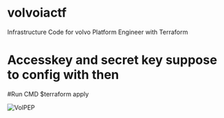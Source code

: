 # volvoiactf
 Infrastructure Code for volvo Platform Engineer with Terraform
# Accesskey and secret key suppose to config with then
 #Run CMD $terraform apply
 
![VolPEP](https://github.com/gkmuthukumaran/volvoiactf/assets/6055768/7445546b-cfb5-4f6c-8455-4e150d5ef598)
